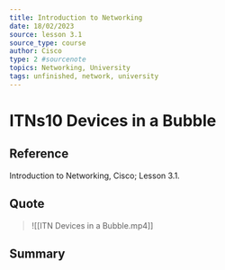 ```yaml
---
title: Introduction to Networking
date: 18/02/2023
source: lesson 3.1
source_type: course
author: Cisco
type: 2 #sourcenote
topics: Networking, University
tags: unfinished, network, university
---
```

# ITNs10 Devices in a Bubble

## **Reference**
Introduction to Networking, Cisco; Lesson 3.1.

## **Quote**
> ![[ITN Devices in a Bubble.mp4]]

## **Summary**
<!-- Resume of the idea with the context of the quote. -->
